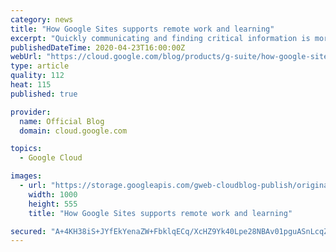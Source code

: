 ```yaml
---
category: news
title: "How Google Sites supports remote work and learning"
excerpt: "Quickly communicating and finding critical information is more important than ever. As businesses shift to remote work setups and educational institutions roll out distance learning programs, Google Sites can be a helpful tool for centralizing and sharing important information across large, dispersed"
publishedDateTime: 2020-04-23T16:00:00Z
webUrl: "https://cloud.google.com/blog/products/g-suite/how-google-sites-supports-remote-work-and-learning/"
type: article
quality: 112
heat: 115
published: true

provider:
  name: Official Blog
  domain: cloud.google.com

topics:
  - Google Cloud

images:
  - url: "https://storage.googleapis.com/gweb-cloudblog-publish/original_images/AppBuilder.blog_2.max-1000x1000.png"
    width: 1000
    height: 555
    title: "How Google Sites supports remote work and learning"

secured: "A+4KH38iS+JYfEkYenaZW+FbklqECq/XcHZ9Yk40Lpe28NBAv01pguASnLcqZJE80QscfZIx2vDY7dt2ymgbIdPNp/z6ZuAcaV3I/Eiim1MlgakZdK3ANQ0sHnnD0NArCooms9BsTX6Y8IpBcDmLNXJztLfInWDHd+3Q3juZFVq4AFgtPmndjPgxkq92h+yDdWk8IYGIVmkr65GFnbiichbys2lHMEyRKXCGzATGtGpfK6t8xWigjXNrP1uKnpUJT7SpE436SGZPl8SlOAP7BKybvszkTwgJ6ZNL3ZBS+3C7MFoz4hZjC8yxinz3R4dC;1os3OXpn3Oujb/tDbopDQw=="
---
```


